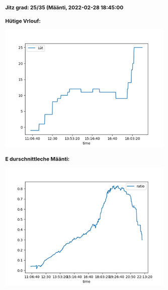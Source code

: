 ### Jitz grad: 25/35 (Määnti, 2022-02-28 18:45:00

### Hütige Vrlouf:
![Graph](Today.png)

### E durschnittleche Määnti:
![Graph](Määnti.png)